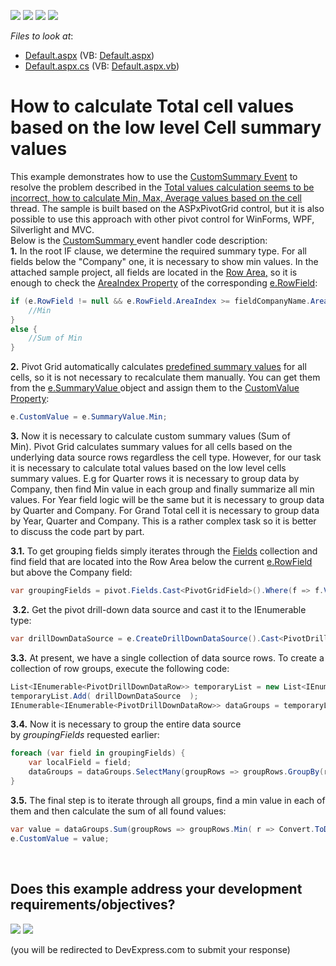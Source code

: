 <!-- default badges list -->
![](https://img.shields.io/endpoint?url=https://codecentral.devexpress.com/api/v1/VersionRange/128577227/14.1.7%2B)
[![](https://img.shields.io/badge/Open_in_DevExpress_Support_Center-FF7200?style=flat-square&logo=DevExpress&logoColor=white)](https://supportcenter.devexpress.com/ticket/details/T158425)
[![](https://img.shields.io/badge/📖_How_to_use_DevExpress_Examples-e9f6fc?style=flat-square)](https://docs.devexpress.com/GeneralInformation/403183)
[![](https://img.shields.io/badge/💬_Leave_Feedback-feecdd?style=flat-square)](#does-this-example-address-your-development-requirementsobjectives)
<!-- default badges end -->
<!-- default file list -->
*Files to look at*:

* [Default.aspx](./CS/Default.aspx) (VB: [Default.aspx](./VB/Default.aspx))
* [Default.aspx.cs](./CS/Default.aspx.cs) (VB: [Default.aspx.vb](./VB/Default.aspx.vb))
<!-- default file list end -->
# How to calculate Total cell values based on the low level Cell summary values


<p>This example demonstrates how to use the <a href="https://documentation.devexpress.com/#AspNet/DevExpressWebASPxPivotGridASPxPivotGrid_CustomSummarytopic">CustomSummary Event</a> to resolve the problem described in the <a href="https://www.devexpress.com/Support/Center/p/Q268380">Total values calculation seems to be incorrect, how to calculate Min, Max, Average values based on the cell</a> thread. The sample is built based on the ASPxPivotGrid control, but it is also possible to use this approach with other pivot control for WinForms, WPF, Silverlight and MVC. <br />Below is the <a href="https://documentation.devexpress.com/#AspNet/DevExpressWebASPxPivotGridASPxPivotGrid_CustomSummarytopic">CustomSummary </a>event handler code description:<br /><strong>1.</strong> In the root IF clause, we determine the required summary type. For all fields below the "Company" one, it is necessary to show min values. In the attached sample project, all fields are located in the <a href="https://documentation.devexpress.com/#AspNet/CustomDocument3587">Row Area</a><u>,</u> so it is enough to check the <a href="https://documentation.devexpress.com/#CoreLibraries/DevExpressXtraPivotGridPivotGridFieldBase_AreaIndextopic">AreaIndex Property</a> of the corresponding <a href="https://documentation.devexpress.com/#CoreLibraries/DevExpressXtraPivotGridDataPivotGridCustomSummaryEventArgsBase~T~_RowFieldtopic">e.RowField</a>:</p>


```cs
if (e.RowField != null && e.RowField.AreaIndex >= fieldCompanyName.AreaIndex) {
	//Min
}
else {
	//Sum of Min
}

```


<p><strong>2.</strong> Pivot Grid automatically calculates <a href="https://documentation.devexpress.com/#CoreLibraries/DevExpressDataPivotGridPivotSummaryTypeEnumtopic">predefined summary values</a> for all cells, so it is not necessary to recalculate them manually. You can get them from the <a href="https://documentation.devexpress.com/#CoreLibraries/DevExpressXtraPivotGridDataPivotGridCustomSummaryEventArgsBase~T~_SummaryValuetopic">e.SummaryValue </a> object and assign them to the <a href="https://documentation.devexpress.com/#CoreLibraries/DevExpressXtraPivotGridDataPivotGridCustomSummaryEventArgsBase~T~_CustomValuetopic">CustomValue Property</a>:</p>


```cs
e.CustomValue = e.SummaryValue.Min;

```


<p><strong>3.</strong> Now it is necessary to calculate custom summary values (Sum of Min). Pivot Grid calculates summary values for all cells based on the underlying data source rows regardless the cell type. However, for our task it is necessary to calculate total values based on the low level cells summary values. E.g for Quarter rows it is necessary to group data by Company, then find Min value in each group and finally summarize all min values. For Year field logic will be the same but it is necessary to group data by Quarter and Company. For Grand Total cell it is necessary to group data by Year, Quarter and Company. This is a rather complex task so it is better to discuss the code part by part.</p>
<p><strong>3.1.</strong> To get grouping fields simply iterates through the <a href="https://documentation.devexpress.com/#AspNet/DevExpressWebASPxPivotGridASPxPivotGrid_Fieldstopic">Fields</a> collection and find field that are located into the Row Area below the current <a href="https://documentation.devexpress.com/#CoreLibraries/DevExpressXtraPivotGridDataPivotGridCustomSummaryEventArgsBase~T~_RowFieldtopic">e.RowField</a> but above the Company field:</p>


```cs
var groupingFields = pivot.Fields.Cast<PivotGridField>().Where(f => f.Visible && f.Area == fieldCompanyName.Area && f.AreaIndex <= fieldCompanyName.AreaIndex && (e.RowField == null || f.AreaIndex > e.RowField.AreaIndex));

```


<p><strong> 3.2.</strong> Get the pivot drill-down data source and cast it to the IEnumerable<PivotDrillDownDataRow> type:</p>


```cs
var drillDownDataSource = e.CreateDrillDownDataSource().Cast<PivotDrillDownDataRow>();

```


<p><strong>3.3.</strong> At present, we have a single collection of data source rows. To create a collection of row groups, execute the following code:</p>


```cs
List<IEnumerable<PivotDrillDownDataRow>> temporaryList = new List<IEnumerable<PivotDrillDownDataRow>>();
temporaryList.Add( drillDownDataSource  );
IEnumerable<IEnumerable<PivotDrillDownDataRow>> dataGroups = temporaryList;  

```


<p><strong>3.4.</strong> Now it is necessary to group the entire data source by <em>groupingFields </em>requested earlier:</p>


```cs
foreach (var field in groupingFields) {
    var localField = field;
    dataGroups = dataGroups.SelectMany(groupRows => groupRows.GroupBy(r => r[localField]).Select(g => g.AsEnumerable()));
}

```


<p><strong>3.5.</strong> The final step is to iterate through all groups, find a min value in each of them and then calculate the sum of all found values:</p>


```cs
var value = dataGroups.Sum(groupRows => groupRows.Min( r => Convert.ToDecimal(r[e.FieldName])));
e.CustomValue = value;
```



<br/>


<!-- feedback -->
## Does this example address your development requirements/objectives?

[<img src="https://www.devexpress.com/support/examples/i/yes-button.svg"/>](https://www.devexpress.com/support/examples/survey.xml?utm_source=github&utm_campaign=web-forms-pivot-grid-calculate-total-cell-values-based-on-the-low-level-cell-summary-values&~~~was_helpful=yes) [<img src="https://www.devexpress.com/support/examples/i/no-button.svg"/>](https://www.devexpress.com/support/examples/survey.xml?utm_source=github&utm_campaign=web-forms-pivot-grid-calculate-total-cell-values-based-on-the-low-level-cell-summary-values&~~~was_helpful=no)

(you will be redirected to DevExpress.com to submit your response)
<!-- feedback end -->
